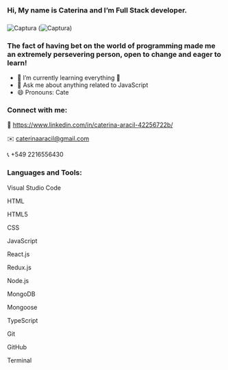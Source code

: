 
### Hi, My name is Caterina and I’m Full Stack developer.

### 
![Captura](https://user-images.githubusercontent.com/103588103/182208869-d9889251-2e4a-4c79-8b71-2b0ced0717a4.PNG)
(![Captura](https://user-images.githubusercontent.com/103588103/182208869-d9889251-2e4a-4c79-8b71-2b0ced0717a4.PNG))


### The fact of having bet on the world of programming made me an extremely persevering person, open to change and eager to learn!
- 🌱 I’m currently learning everything 📖
- 💬 Ask me about anything related to JavaScript
- 😄 Pronouns: Cate


### Connect with me:
👤 https://www.linkedin.com/in/caterina-aracil-42256722b/

✉️️ caterinaaracil@gmail.com

📞 +549 2216556430 

### Languages and Tools:

Visual Studio Code

HTML

HTML5

CSS

JavaScript

React.js

Redux.js

Node.js

MongoDB

Mongoose

TypeScript

Git

GitHub

Terminal
